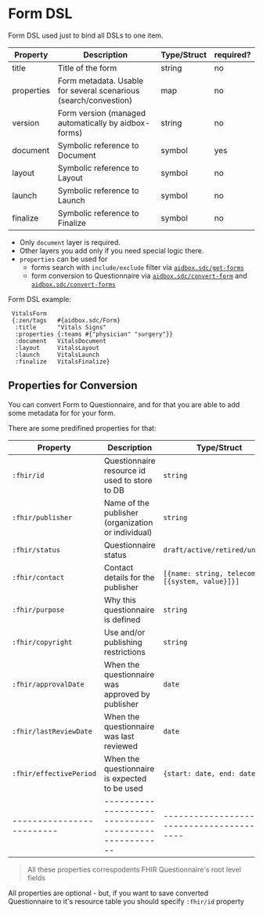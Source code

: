 # Form DSL

Form DSL used just to bind all DSLs to one item.

| Property   | Description                                                      | Type/Struct | required? |
|------------|------------------------------------------------------------------|-------------|-----------|
| title      | Title of the form                                                | string      | no        |
| properties | Form metadata. Usable for several scenarious (search/convestion) | map         | no        |
| version    | Form version (managed automatically by aidbox-forms)             | string      | no        |
| document   | Symbolic reference to Document                                   | symbol      | yes       |
| layout     | Symbolic reference to Layout                                     | symbol      | no        |
| launch     | Symbolic reference to Launch                                     | symbol      | no        |
| finalize   | Symbolic reference to Finalize                                   | symbol      | no        |

- Only `document` layer is required.
- Other layers you add only if you need special logic there.
- `properties` can be used for
  - forms search with `include/exclude` filter via [`aidbox.sdc/get-forms`](api-reference.md#get-forms) 
  - form conversion to Questionnaire via  [`aidbox.sdc/convert-form`](api-reference.md#convert-form) and [`aidbox.sdc/convert-forms`](api-reference.md#convert-forms)



Form DSL example:

```
 VitalsForm
 {:zen/tags   #{aidbox.sdc/Form}
  :title      "Vitals Signs"
  :properties {:teams #{"physician" "surgery"}}
  :document   VitalsDocument
  :layout     VitalsLayout
  :launch     VitalsLaunch
  :finalize   VitalsFinalize}
```

## Properties for Conversion


You can convert Form to Questionnaire, and for that you are able to add some metadata for for your form.

There are some predifined properties for that:



| Property                | Description                                        | Type/Struct                                    |
|-------------------------|----------------------------------------------------|------------------------------------------------|
| `:fhir/id`              | Questionnaire resource id used to store to DB      | `string`                                       |
| `:fhir/publisher`       | Name of the publisher (organization or individual) | `string`                                       |
| `:fhir/status`          | Questionnaire status                               | `draft/active/retired/unknown`                 |
| `:fhir/contact`         | Contact details for the publisher                  | `[{name: string, telecom: [{system, value}]}]` |
| `:fhir/purpose`         | Why this questionnaire is defined                  | `string`                                       |
| `:fhir/copyright`       | Use and/or publishing restrictions                 | `string`                                       |
| `:fhir/approvalDate`    | When the questionnaire was approved by publisher   | `date`                                         |
| `:fhir/lastReviewDate`  | When the questionnaire was last reviewed           | `date`                                         |
| `:fhir/effectivePeriod` | When the questionnaire is expected to be used      | `{start: date, end: date}`                     |
|-------------------------|----------------------------------------------------|------------------------------------------------|


> All these properties correspodents FHIR Questionnaire's root level fields

All properties are optional - but, if you want to save converted Questionnaire to it's resource table you should specify `:fhir/id` property



